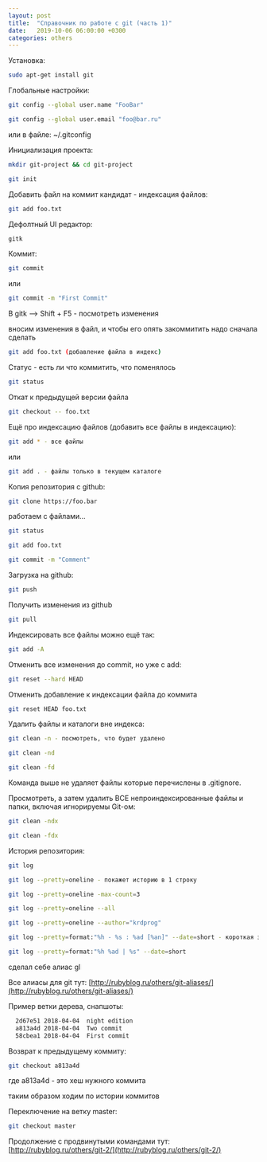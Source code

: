 ```yaml
---
layout: post
title:  "Справочник по работе с git (часть 1)"
date:   2019-10-06 06:00:00 +0300
categories: others
---
```


Установка:
```bash
sudo apt-get install git
```
Глобальные настройки:
```bash
git config --global user.name "FooBar"

git config --global user.email "foo@bar.ru"
```
или в файле: ~/.gitconfig

Инициализация проекта:
```bash
mkdir git-project && cd git-project

git init
```
Добавить файл на коммит кандидат - индексация файлов:
```bash
git add foo.txt
```
Дефолтный UI редактор:
```bash
gitk
```
Коммит:
```bash
git commit
```
или
```bash
git commit -m "First Commit"
```
В gitk –> Shift + F5 - посмотреть изменения

вносим изменения в файл, и чтобы его опять закоммитить надо сначала сделать
```bash
git add foo.txt (добавление файла в индекс)
```
Статус - есть ли что коммитить, что поменялось
```bash
git status
```
Откат к предыдущей версии файла
```bash
git checkout -- foo.txt
```
Ещё про индексацию файлов (добавить все файлы в индексацию):
```bash
git add * - все файлы
```
или
```bash
git add . - файлы только в текущем каталоге
```
Копия репозитория с github:
```bash
git clone https://foo.bar
```
работаем с файлами…
```bash
git status

git add foo.txt

git commit -m "Comment"
```
Загрузка на github:
```bash
git push
```
Получить изменения из github
```bash
git pull
```
Индексировать все файлы можно ещё так:
```bash
git add -A
```
Отменить все изменения до commit, но уже с add:
```bash
git reset --hard HEAD
```
Отменить добавление к индексации файла до коммита
```bash
git reset HEAD foo.txt
```
Удалить файлы и каталоги вне индекса:
```bash
git clean -n - посмотреть, что будет удалено

git clean -nd

git clean -fd
```
Команда выше не удаляет файлы которые перечислены в .gitignore.

Просмотреть, а затем удалить ВСЕ непроиндексированные файлы и папки, включая игнорируемы Git-ом:
```bash
git clean -ndx

git clean -fdx
```
История репозитория:
```bash
git log

git log --pretty=oneline - покажет историю в 1 строку

git log --pretty=oneline -max-count=3

git log --pretty=oneline --all

git log --pretty=oneline --author="krdprog"

git log --pretty=format:"%h - %s : %ad [%an]" --date=short - короткая запись hash, комментария, даты и автора

git log --pretty=format:"%h %ad | %s" --date=short
```
сделал себе алиас gl

Все алиасы для git тут: [http://rubyblog.ru/others/git-aliases/](http://rubyblog.ru/others/git-aliases/)

Пример ветки дерева, снапшоты:
```bash
  2d67e51 2018-04-04  night edition
  a813a4d 2018-04-04  Two commit
  58cbea1 2018-04-04  First commit
```
Возврат к предыдущему коммиту:
```bash
git checkout a813a4d
```
где a813a4d - это хеш нужного коммита

таким образом ходим по истории коммитов

Переключение на ветку master:
```bash
git checkout master
```

Продолжение с продвинутыми командами тут: [http://rubyblog.ru/others/git-2/](http://rubyblog.ru/others/git-2/)